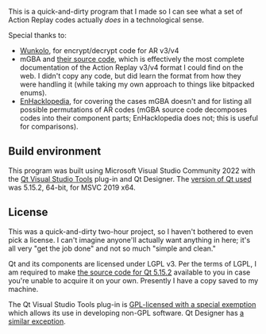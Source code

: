 This is a quick-and-dirty program that I made so I can see what a set of Action Replay codes actually *does* in a technological sense.

Special thanks to:

* [Wunkolo](https://wunkolo.tumblr.com/post/144418662792), for encrypt/decrypt code for AR v3/v4
* mGBA and [their source code](https://github.com/mgba-emu/mgba/tree/master/src/gba/cheats), which is effectively the most complete documentation of the Action Replay v3/v4 format I could find on the web. I didn't copy any code, but did learn the format from how they were handling it (while taking my own approach to things like bitpacked enums).
* [EnHacklopedia](https://doc.kodewerx.org/hacking_gba.html#ardescribe), for covering the cases mGBA doesn't and for listing all possible permutations of AR codes (mGBA source code decomposes codes into their component parts; EnHacklopedia does not; this is useful for comparisons).

## Build environment

This program was built using Microsoft Visual Studio Community 2022 with the [Qt Visual Studio Tools](https://marketplace.visualstudio.com/items?itemName=TheQtCompany.QtVisualStudioTools2022) plug-in and Qt Designer. The [version of Qt used](https://doc.qt.io/qtvstools/qtvstools-managing-projects.html#managing-qt-versions) was 5.15.2, 64-bit, for MSVC 2019 x64.

## License

This was a quick-and-dirty two-hour project, so I haven't bothered to even pick a license. I can't imagine anyone'll actually want anything in here; it's all very "get the job done" and not so much "simple and clean."

Qt and its components are licensed under LGPL v3. Per the terms of LGPL, I am required to make [the source code for Qt 5.15.2](https://download.qt.io/archive/qt/5.15/5.15.2/single/) available to you in case you're unable to acquire it on your own. Presently I have a copy saved to my machine.

The Qt Visual Studio Tools plug-in is [GPL-licensed with a special exemption](https://marketplace.visualstudio.com/items/TheQtCompany.QtVisualStudioTools2019/license) which allows its use in developing non-GPL software. Qt Designer has [a similar exception](https://opensource.stackexchange.com/questions/7709/using-qt-designer-to-create-ui-design-for-closed-source-application).